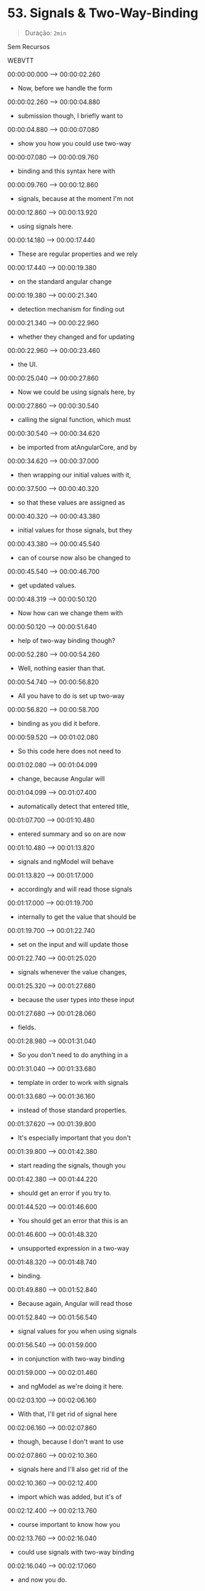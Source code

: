 # 53. Signals & Two-Way-Binding

> Duração: `2min`

Sem Recursos

WEBVTT

00:00:00.000 --> 00:00:02.260
- Now, before we handle the form

00:00:02.260 --> 00:00:04.880
- submission though, I briefly want to

00:00:04.880 --> 00:00:07.080
- show you how you could use two-way

00:00:07.080 --> 00:00:09.760
- binding and this syntax here with

00:00:09.760 --> 00:00:12.860
- signals, because at the moment I'm not

00:00:12.860 --> 00:00:13.920
- using signals here.

00:00:14.180 --> 00:00:17.440
- These are regular properties and we rely

00:00:17.440 --> 00:00:19.380
- on the standard angular change

00:00:19.380 --> 00:00:21.340
- detection mechanism for finding out

00:00:21.340 --> 00:00:22.960
- whether they changed and for updating

00:00:22.960 --> 00:00:23.460
- the UI.

00:00:25.040 --> 00:00:27.860
- Now we could be using signals here, by

00:00:27.860 --> 00:00:30.540
- calling the signal function, which must

00:00:30.540 --> 00:00:34.620
- be imported from atAngularCore, and by

00:00:34.620 --> 00:00:37.000
- then wrapping our initial values with it,

00:00:37.500 --> 00:00:40.320
- so that these values are assigned as

00:00:40.320 --> 00:00:43.380
- initial values for those signals, but they

00:00:43.380 --> 00:00:45.540
- can of course now also be changed to

00:00:45.540 --> 00:00:46.700
- get updated values.

00:00:48.319 --> 00:00:50.120
- Now how can we change them with

00:00:50.120 --> 00:00:51.640
- help of two-way binding though?

00:00:52.280 --> 00:00:54.260
- Well, nothing easier than that.

00:00:54.740 --> 00:00:56.820
- All you have to do is set up two-way

00:00:56.820 --> 00:00:58.700
- binding as you did it before.

00:00:59.520 --> 00:01:02.080
- So this code here does not need to

00:01:02.080 --> 00:01:04.099
- change, because Angular will

00:01:04.099 --> 00:01:07.400
- automatically detect that entered title,

00:01:07.700 --> 00:01:10.480
- entered summary and so on are now

00:01:10.480 --> 00:01:13.820
- signals and ngModel will behave

00:01:13.820 --> 00:01:17.000
- accordingly and will read those signals

00:01:17.000 --> 00:01:19.700
- internally to get the value that should be

00:01:19.700 --> 00:01:22.740
- set on the input and will update those

00:01:22.740 --> 00:01:25.020
- signals whenever the value changes,

00:01:25.320 --> 00:01:27.680
- because the user types into these input

00:01:27.680 --> 00:01:28.060
- fields.

00:01:28.980 --> 00:01:31.040
- So you don't need to do anything in a

00:01:31.040 --> 00:01:33.680
- template in order to work with signals

00:01:33.680 --> 00:01:36.160
- instead of those standard properties.

00:01:37.620 --> 00:01:39.800
- It's especially important that you don't

00:01:39.800 --> 00:01:42.380
- start reading the signals, though you

00:01:42.380 --> 00:01:44.220
- should get an error if you try to.

00:01:44.520 --> 00:01:46.600
- You should get an error that this is an

00:01:46.600 --> 00:01:48.320
- unsupported expression in a two-way

00:01:48.320 --> 00:01:48.740
- binding.

00:01:49.880 --> 00:01:52.840
- Because again, Angular will read those

00:01:52.840 --> 00:01:56.540
- signal values for you when using signals

00:01:56.540 --> 00:01:59.000
- in conjunction with two-way binding

00:01:59.000 --> 00:02:01.460
- and ngModel as we're doing it here.

00:02:03.100 --> 00:02:06.160
- With that, I'll get rid of signal here

00:02:06.160 --> 00:02:07.860
- though, because I don't want to use

00:02:07.860 --> 00:02:10.360
- signals here and I'll also get rid of the

00:02:10.360 --> 00:02:12.400
- import which was added, but it's of

00:02:12.400 --> 00:02:13.760
- course important to know how you

00:02:13.760 --> 00:02:16.040
- could use signals with two-way binding

00:02:16.040 --> 00:02:17.060
- and now you do.

